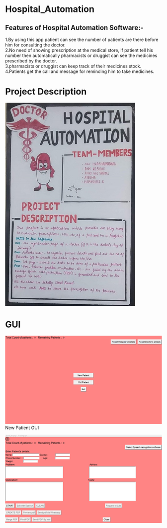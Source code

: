 # Hospital_Automation
## Features of Hospital Automation Software:-
1.By using this app patient can see the number of patients are there before him for consulting the doctor.<br/>
2.No need of showing prescription at the medical store, if patient tell his number then automatically pharmacists or druggist can see the medicines prescribed by the doctor.<br/>
3.pharmacists or druggist can keep track of their medicines stock.<br/>
4.Patients get the call and message for reminding him to take medicines.<br/>

# Project Description
![](Images/Description.jpg)
# GUI
![](Images/Main.png)
New Patient GUI

![](Images/New_Patient.png)

